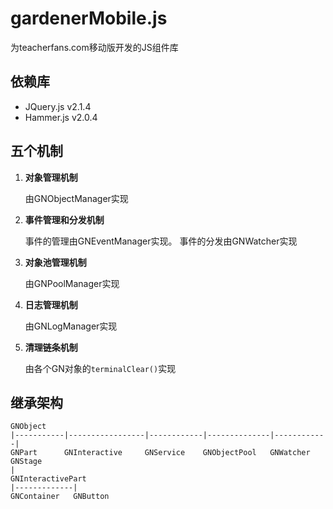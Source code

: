 # gardenerMobile.js
为teacherfans.com移动版开发的JS组件库

## 依赖库
- JQuery.js v2.1.4
- Hammer.js v2.0.4

## 五个机制
1.  **对象管理机制**

    由GNObjectManager实现
    
2. **事件管理和分发机制**

    事件的管理由GNEventManager实现。
    事件的分发由GNWatcher实现
    
3. **对象池管理机制**

    由GNPoolManager实现
    
4. **日志管理机制**

    由GNLogManager实现

5. **清理链条机制**

    由各个GN对象的`terminalClear()`实现
    

## 继承架构
    GNObject
    |-----------|-----------------|------------|--------------|------------|
    GNPart      GNInteractive     GNService    GNObjectPool   GNWatcher    GNStage
    |
    GNInteractivePart
    |-------------|
    GNContainer   GNButton
